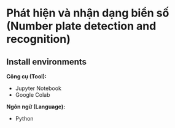 # Phát hiện và nhận dạng biển số (Number plate detection and recognition)
 ## Install environments
**Công cụ (Tool):**<br>
* Jupyter Notebook
* Google Colab

**Ngôn ngữ (Language):**<br>
* Python

